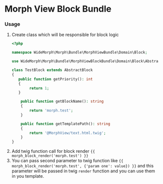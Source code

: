 # Morph View Block Bundle

### Usage
1. Create class which will be responsible for block logic
    ```php
   <?php

   namespace WideMorph\Morph\Bundle\MorphViewBundle\Domain\Block;

   use WideMorph\Morph\Bundle\MorphViewBlockBundle\Domain\Block\AbstractBlock;

   class TestBlock extends AbstractBlock
   {
       public function getPriority(): int
       {
            return 1;
       }

        public function getBlockName(): string
        {
            return 'morph.test';
        }

        public function getTemplatePath(): string
        {
            return '@MorphView/text.html.twig';
        }
   }
   ```
2. Add twig function call for block render `{{ morph_block_render('morph.test') }}`
3. You can pass second parameter to twig function like `{{ morph_block_render('morph.test', {'param one': value}) }}`
   and this parameter will be passed in twig `render` function and you can use them in you template.